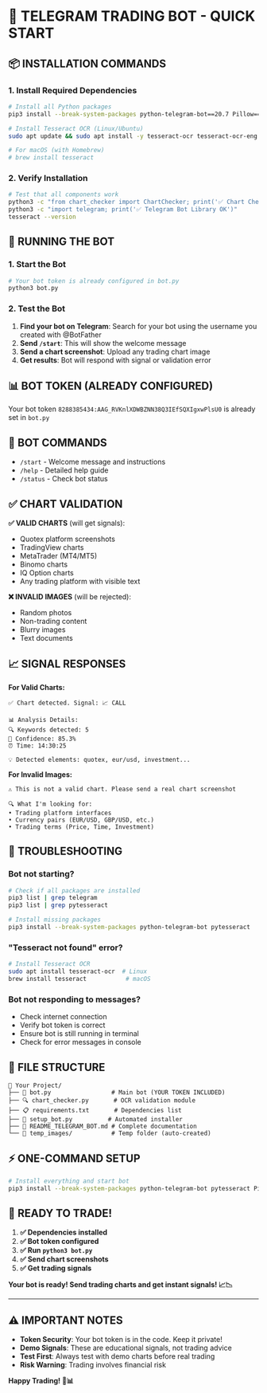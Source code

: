 # 🚀 TELEGRAM TRADING BOT - QUICK START

## 📦 INSTALLATION COMMANDS

### 1. Install Required Dependencies
```bash
# Install all Python packages
pip3 install --break-system-packages python-telegram-bot==20.7 Pillow==10.1.0 pytesseract==0.3.10 opencv-python==4.8.1.78 numpy==1.24.3 python-dotenv==1.0.0 requests==2.31.0

# Install Tesseract OCR (Linux/Ubuntu)
sudo apt update && sudo apt install -y tesseract-ocr tesseract-ocr-eng

# For macOS (with Homebrew)
# brew install tesseract
```

### 2. Verify Installation
```bash
# Test that all components work
python3 -c "from chart_checker import ChartChecker; print('✅ Chart Checker OK')"
python3 -c "import telegram; print('✅ Telegram Bot Library OK')"
tesseract --version
```

## 🤖 RUNNING THE BOT

### 1. Start the Bot
```bash
# Your bot token is already configured in bot.py
python3 bot.py
```

### 2. Test the Bot
1. **Find your bot on Telegram**: Search for your bot using the username you created with @BotFather
2. **Send `/start`**: This will show the welcome message
3. **Send a chart screenshot**: Upload any trading chart image
4. **Get results**: Bot will respond with signal or validation error

## 📊 BOT TOKEN (ALREADY CONFIGURED)

Your bot token `8288385434:AAG_RVKnlXDWBZNN38Q3IEfSQXIgxwPlsU0` is already set in `bot.py`

## 🔧 BOT COMMANDS

- `/start` - Welcome message and instructions
- `/help` - Detailed help guide  
- `/status` - Check bot status

## ✅ CHART VALIDATION

**✅ VALID CHARTS** (will get signals):
- Quotex platform screenshots
- TradingView charts
- MetaTrader (MT4/MT5) 
- Binomo charts
- IQ Option charts
- Any trading platform with visible text

**❌ INVALID IMAGES** (will be rejected):
- Random photos
- Non-trading content
- Blurry images
- Text documents

## 📈 SIGNAL RESPONSES

**For Valid Charts:**
```
✅ Chart detected. Signal: 📈 CALL

📊 Analysis Details:
🔍 Keywords detected: 5
🎯 Confidence: 85.3%
⏰ Time: 14:30:25

💡 Detected elements: quotex, eur/usd, investment...
```

**For Invalid Images:**
```
⚠️ This is not a valid chart. Please send a real chart screenshot

🔍 What I'm looking for:
• Trading platform interfaces
• Currency pairs (EUR/USD, GBP/USD, etc.)
• Trading terms (Price, Time, Investment)
```

## 🐛 TROUBLESHOOTING

### Bot not starting?
```bash
# Check if all packages are installed
pip3 list | grep telegram
pip3 list | grep pytesseract

# Install missing packages
pip3 install --break-system-packages python-telegram-bot pytesseract
```

### "Tesseract not found" error?
```bash
# Install Tesseract OCR
sudo apt install tesseract-ocr  # Linux
brew install tesseract           # macOS
```

### Bot not responding to messages?
- Check internet connection
- Verify bot token is correct
- Ensure bot is still running in terminal
- Check for error messages in console

## 📁 FILE STRUCTURE

```
📂 Your Project/
├── 🤖 bot.py                 # Main bot (YOUR TOKEN INCLUDED)
├── 🔍 chart_checker.py       # OCR validation module  
├── 📋 requirements.txt       # Dependencies list
├── 🔧 setup_bot.py          # Automated installer
├── 📖 README_TELEGRAM_BOT.md # Complete documentation
└── 📂 temp_images/           # Temp folder (auto-created)
```

## ⚡ ONE-COMMAND SETUP

```bash
# Install everything and start bot
pip3 install --break-system-packages python-telegram-bot pytesseract Pillow opencv-python numpy requests python-dotenv && python3 bot.py
```

## 🎯 READY TO TRADE!

1. **✅ Dependencies installed**
2. **✅ Bot token configured** 
3. **✅ Run `python3 bot.py`**
4. **✅ Send chart screenshots**
5. **✅ Get trading signals**

**Your bot is ready! Send trading charts and get instant signals! 📈📉**

---

## ⚠️ IMPORTANT NOTES

- **Token Security**: Your bot token is in the code. Keep it private!
- **Demo Signals**: These are educational signals, not trading advice
- **Test First**: Always test with demo charts before real trading
- **Risk Warning**: Trading involves financial risk

**Happy Trading! 🤖📊**
